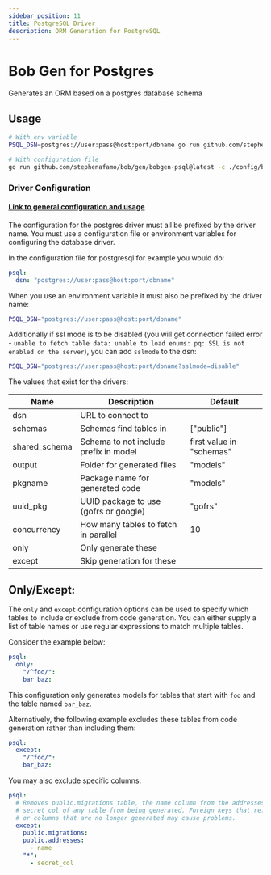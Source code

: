 ```yaml
---
sidebar_position: 11
title: PostgreSQL Driver
description: ORM Generation for PostgreSQL
---
```


# Bob Gen for Postgres

Generates an ORM based on a postgres database schema

## Usage

```sh
# With env variable
PSQL_DSN=postgres://user:pass@host:port/dbname go run github.com/stephenafamo/bob/gen/bobgen-psql@latest

# With configuration file
go run github.com/stephenafamo/bob/gen/bobgen-psql@latest -c ./config/bobgen.yaml
```

### Driver Configuration

#### [Link to general configuration and usage](./configuration)

The configuration for the postgres driver must all be prefixed by the driver name. You must use a configuration file or environment variables for configuring the database driver.

In the configuration file for postgresql for example you would do:

```yaml
psql:
  dsn: "postgres://user:pass@host:port/dbname"
```

When you use an environment variable it must also be prefixed by the driver name:

```sh
PSQL_DSN="postgres://user:pass@host:port/dbname"
```

Additionally if ssl mode is to be disabled (you will get connection failed error - `unable to fetch table data: unable to load enums: pq: SSL is not enabled on the server`), you can add `sslmode` to the dsn:

```sh
PSQL_DSN="postgres://user:pass@host:port/dbname?sslmode=disable"
``` 

The values that exist for the drivers:

| Name          | Description                           | Default                  |
|---------------|---------------------------------------|--------------------------|
| dsn           | URL to connect to                     |                          |
| schemas       | Schemas find tables in                | ["public"]               |
| shared_schema | Schema to not include prefix in model | first value in "schemas" |
| output        | Folder for generated files            | "models"                 |
| pkgname       | Package name for generated code       | "models"                 |
| uuid_pkg      | UUID package to use (gofrs or google) | "gofrs"                  |
| concurrency   | How many tables to fetch in parallel  | 10                       |
| only          | Only generate these                   |                          |
| except        | Skip generation for these             |                          |

## Only/Except:

The `only` and `except` configuration options can be used to specify which tables to include or exclude from code generation. You can either supply a list of table names or use regular expressions to match multiple tables.

Consider the example below:

```yaml
psql:
  only:
    "/^foo/":
    bar_baz:
```

This configuration only generates models for tables that start with `foo` and the table named `bar_baz`.

Alternatively, the following example excludes these tables from code generation rather than including them:

```yaml
psql:
  except:
    "/^foo/":
    bar_baz:
```

You may also exclude specific columns:

```yaml
psql:
  # Removes public.migrations table, the name column from the addresses table, and
  # secret_col of any table from being generated. Foreign keys that reference tables
  # or columns that are no longer generated may cause problems.
  except:
    public.migrations:
    public.addresses:
      - name
    "*":
      - secret_col
```
